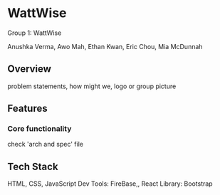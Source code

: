 # WattWise
Group 1: WattWise

Anushka Verma, Awo Mah, Ethan Kwan, Eric Chou, Mia McDunnah

## Overview
problem statements, how might we, logo or group picture 

## Features
### Core functionality
check 'arch and spec' file

## Tech Stack
HTML, CSS, JavaScript
Dev Tools: FireBase,, React
Library: Bootstrap
